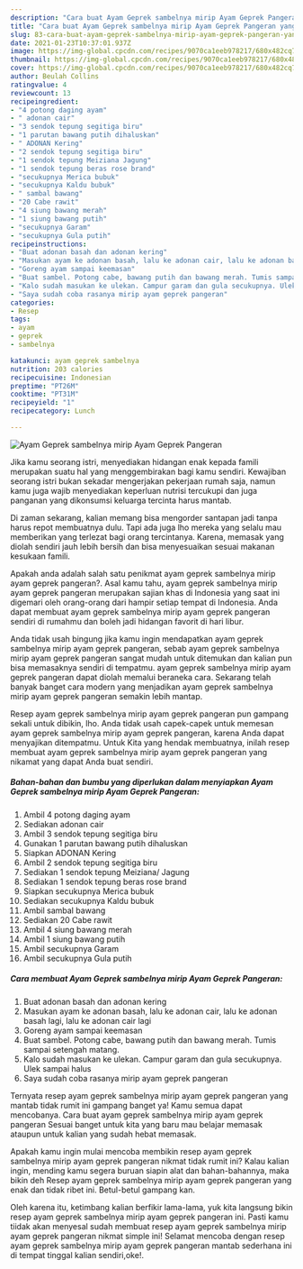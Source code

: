 ```yaml
---
description: "Cara buat Ayam Geprek sambelnya mirip Ayam Geprek Pangeran yang nikmat Untuk Jualan"
title: "Cara buat Ayam Geprek sambelnya mirip Ayam Geprek Pangeran yang nikmat Untuk Jualan"
slug: 83-cara-buat-ayam-geprek-sambelnya-mirip-ayam-geprek-pangeran-yang-nikmat-untuk-jualan
date: 2021-01-23T10:37:01.937Z
image: https://img-global.cpcdn.com/recipes/9070ca1eeb978217/680x482cq70/ayam-geprek-sambelnya-mirip-ayam-geprek-pangeran-foto-resep-utama.jpg
thumbnail: https://img-global.cpcdn.com/recipes/9070ca1eeb978217/680x482cq70/ayam-geprek-sambelnya-mirip-ayam-geprek-pangeran-foto-resep-utama.jpg
cover: https://img-global.cpcdn.com/recipes/9070ca1eeb978217/680x482cq70/ayam-geprek-sambelnya-mirip-ayam-geprek-pangeran-foto-resep-utama.jpg
author: Beulah Collins
ratingvalue: 4
reviewcount: 13
recipeingredient:
- "4 potong daging ayam"
- " adonan cair"
- "3 sendok tepung segitiga biru"
- "1 parutan bawang putih dihaluskan"
- " ADONAN Kering"
- "2 sendok tepung segitiga biru"
- "1 sendok tepung Meiziana Jagung"
- "1 sendok tepung beras rose brand"
- "secukupnya Merica bubuk"
- "secukupnya Kaldu bubuk"
- " sambal bawang"
- "20 Cabe rawit"
- "4 siung bawang merah"
- "1 siung bawang putih"
- "secukupnya Garam"
- "secukupnya Gula putih"
recipeinstructions:
- "Buat adonan basah dan adonan kering"
- "Masukan ayam ke adonan basah, lalu ke adonan cair, lalu ke adonan basah lagi, lalu ke adonan cair lagi"
- "Goreng ayam sampai keemasan"
- "Buat sambel. Potong cabe, bawang putih dan bawang merah. Tumis sampai setengah matang."
- "Kalo sudah masukan ke ulekan. Campur garam dan gula secukupnya. Ulek sampai halus"
- "Saya sudah coba rasanya mirip ayam geprek pangeran"
categories:
- Resep
tags:
- ayam
- geprek
- sambelnya

katakunci: ayam geprek sambelnya 
nutrition: 203 calories
recipecuisine: Indonesian
preptime: "PT26M"
cooktime: "PT31M"
recipeyield: "1"
recipecategory: Lunch

---
```



![Ayam Geprek sambelnya mirip Ayam Geprek Pangeran](https://img-global.cpcdn.com/recipes/9070ca1eeb978217/680x482cq70/ayam-geprek-sambelnya-mirip-ayam-geprek-pangeran-foto-resep-utama.jpg)

Jika kamu seorang istri, menyediakan hidangan enak kepada famili merupakan suatu hal yang menggembirakan bagi kamu sendiri. Kewajiban seorang istri bukan sekadar mengerjakan pekerjaan rumah saja, namun kamu juga wajib menyediakan keperluan nutrisi tercukupi dan juga panganan yang dikonsumsi keluarga tercinta harus mantab.

Di zaman  sekarang, kalian memang bisa mengorder santapan jadi tanpa harus repot membuatnya dulu. Tapi ada juga lho mereka yang selalu mau memberikan yang terlezat bagi orang tercintanya. Karena, memasak yang diolah sendiri jauh lebih bersih dan bisa menyesuaikan sesuai makanan kesukaan famili. 



Apakah anda adalah salah satu penikmat ayam geprek sambelnya mirip ayam geprek pangeran?. Asal kamu tahu, ayam geprek sambelnya mirip ayam geprek pangeran merupakan sajian khas di Indonesia yang saat ini digemari oleh orang-orang dari hampir setiap tempat di Indonesia. Anda dapat membuat ayam geprek sambelnya mirip ayam geprek pangeran sendiri di rumahmu dan boleh jadi hidangan favorit di hari libur.

Anda tidak usah bingung jika kamu ingin mendapatkan ayam geprek sambelnya mirip ayam geprek pangeran, sebab ayam geprek sambelnya mirip ayam geprek pangeran sangat mudah untuk ditemukan dan kalian pun bisa memasaknya sendiri di tempatmu. ayam geprek sambelnya mirip ayam geprek pangeran dapat diolah memalui beraneka cara. Sekarang telah banyak banget cara modern yang menjadikan ayam geprek sambelnya mirip ayam geprek pangeran semakin lebih mantap.

Resep ayam geprek sambelnya mirip ayam geprek pangeran pun gampang sekali untuk dibikin, lho. Anda tidak usah capek-capek untuk memesan ayam geprek sambelnya mirip ayam geprek pangeran, karena Anda dapat menyajikan ditempatmu. Untuk Kita yang hendak membuatnya, inilah resep membuat ayam geprek sambelnya mirip ayam geprek pangeran yang nikamat yang dapat Anda buat sendiri.

<!--inarticleads1-->

##### Bahan-bahan dan bumbu yang diperlukan dalam menyiapkan Ayam Geprek sambelnya mirip Ayam Geprek Pangeran:

1. Ambil 4 potong daging ayam
1. Sediakan  adonan cair
1. Ambil 3 sendok tepung segitiga biru
1. Gunakan 1 parutan bawang putih dihaluskan
1. Siapkan  ADONAN Kering
1. Ambil 2 sendok tepung segitiga biru
1. Sediakan 1 sendok tepung Meiziana/ Jagung
1. Sediakan 1 sendok tepung beras rose brand
1. Siapkan secukupnya Merica bubuk
1. Sediakan secukupnya Kaldu bubuk
1. Ambil  sambal bawang
1. Sediakan 20 Cabe rawit
1. Ambil 4 siung bawang merah
1. Ambil 1 siung bawang putih
1. Ambil secukupnya Garam
1. Ambil secukupnya Gula putih




<!--inarticleads2-->

##### Cara membuat Ayam Geprek sambelnya mirip Ayam Geprek Pangeran:

1. Buat adonan basah dan adonan kering
1. Masukan ayam ke adonan basah, lalu ke adonan cair, lalu ke adonan basah lagi, lalu ke adonan cair lagi
1. Goreng ayam sampai keemasan
1. Buat sambel. Potong cabe, bawang putih dan bawang merah. Tumis sampai setengah matang.
1. Kalo sudah masukan ke ulekan. Campur garam dan gula secukupnya. Ulek sampai halus
1. Saya sudah coba rasanya mirip ayam geprek pangeran




Ternyata resep ayam geprek sambelnya mirip ayam geprek pangeran yang mantab tidak rumit ini gampang banget ya! Kamu semua dapat mencobanya. Cara buat ayam geprek sambelnya mirip ayam geprek pangeran Sesuai banget untuk kita yang baru mau belajar memasak ataupun untuk kalian yang sudah hebat memasak.

Apakah kamu ingin mulai mencoba membikin resep ayam geprek sambelnya mirip ayam geprek pangeran nikmat tidak rumit ini? Kalau kalian ingin, mending kamu segera buruan siapin alat dan bahan-bahannya, maka bikin deh Resep ayam geprek sambelnya mirip ayam geprek pangeran yang enak dan tidak ribet ini. Betul-betul gampang kan. 

Oleh karena itu, ketimbang kalian berfikir lama-lama, yuk kita langsung bikin resep ayam geprek sambelnya mirip ayam geprek pangeran ini. Pasti kamu tiidak akan menyesal sudah membuat resep ayam geprek sambelnya mirip ayam geprek pangeran nikmat simple ini! Selamat mencoba dengan resep ayam geprek sambelnya mirip ayam geprek pangeran mantab sederhana ini di tempat tinggal kalian sendiri,oke!.

